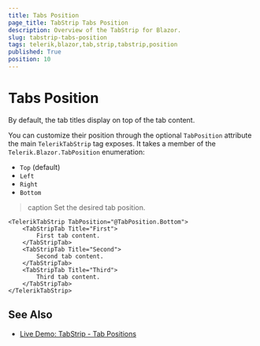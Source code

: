 ```yaml
---
title: Tabs Position
page_title: TabStrip Tabs Position
description: Overview of the TabStrip for Blazor.
slug: tabstrip-tabs-position
tags: telerik,blazor,tab,strip,tabstrip,position
published: True
position: 10
---
```


# Tabs Position

By default, the tab titles display on top of the tab content.

You can customize their position through the optional `TabPosition` attribute the main `TelerikTabStrip` tag exposes. It takes a member of the `Telerik.Blazor.TabPosition` enumeration:

* `Top` (default)
* `Left`
* `Right`
* `Bottom`

>caption Set the desired tab position.

````CSHTML
<TelerikTabStrip TabPosition="@TabPosition.Bottom">
    <TabStripTab Title="First">
        First tab content.
    </TabStripTab>
    <TabStripTab Title="Second">
        Second tab content.        
    </TabStripTab>
    <TabStripTab Title="Third">
        Third tab content.
    </TabStripTab>
</TelerikTabStrip>
````

## See Also

  * [Live Demo: TabStrip - Tab Positions](https://demos.telerik.com/blazor-ui/tabstrip/tab-positions)